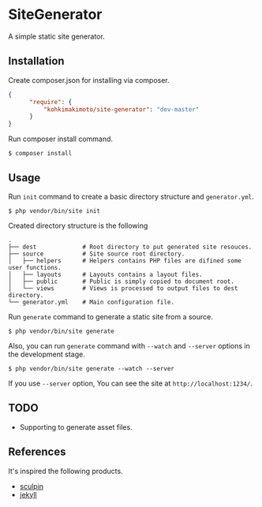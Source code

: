 # SiteGenerator 

A simple static site generator.

## Installation 

Create composer.json for installing via composer. 

```json
{
      "require": {
          "kohkimakimoto/site-generator": "dev-master"
      }
}
```

Run composer install command.

```Shell
$ composer install
```

## Usage

Run `init` command to create a basic directory structure and `generator.yml`.

```Shell
$ php vendor/bin/site init
```

Created directory structure is the following

```
.
├── dest             # Root directory to put generated site resouces.
├── source           # Site source root directory.
│   ├── helpers      # Helpers contains PHP files are difined some user functions.
│   ├── layouts      # Layouts contains a layout files.
│   ├── public       # Public is simply copied to document root.
│   └── views        # Views is processed to output files to dest directory.
└── generator.yml    # Main configuration file.
```

Run `generate` command to generate a static site from a source. 

```Shell
$ php vendor/bin/site generate
```

Also, you can run `generate` command with `--watch` and `--server` options in the development stage.

```Shell
$ php vendor/bin/site generate --watch --server
```

If you use `--server` option, You can see the site at `http://localhost:1234/`.

## TODO

* Supporting to generate asset files.

## References

It's inspired the following products.

* [sculpin](https://github.com/sculpin/sculpin)
* [jekyll](https://github.com/jekyll/jekyll)

